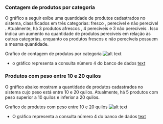 ### Contagem de produtos por categoria 
O gráfico a seguir exibe uma quantidade de produtos cadastrados no sistema, classificados em três categorias: fresco , perecível e não perecível .
Atualmente, há 3 produtos afrescos , 4 perecíveis e 3 não perecíveis . Isso indica um aumento na quantidade de produtos perecíveis em relação às outras categorias, enquanto os produtos frescos e não perecíveis possuem a mesma quantidade.

Grafico de contagem de produtos por categoria
![alt text](../../../assets/gráficos/produto-1.png)
* o gráfico representa a consulta número 4 do banco de dados [text](produto.sql)

### Produtos com peso entre 10 e 20 quilos
O gráfico abaixo mostram a quantidade de produtos cadastrados no sistema cujo peso está entre 10 e 20 quilos.
Atualmente, há 5 produtos com peso superior a 10 quilos e inferior a 20 quilos.

Grafico de produtos com peso entre 10 e 20 quilos ![alt text](../../../assets/gráficos/produto-1.png)
* O gráfico representa a consulta número 4 do banco de dados [text](produto.sql)